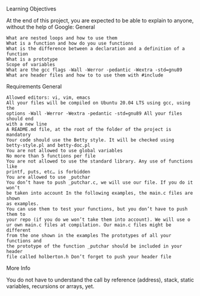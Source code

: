 Learning Objectives

At the end of this project, you are expected to be able to explain to anyone,
without the help of Google: General

    What are nested loops and how to use them
    What is a function and how do you use functions
    What is the difference between a declaration and a definition of a function
    What is a prototype
    Scope of variables
    What are the gcc flags -Wall -Werror -pedantic -Wextra -std=gnu89
    What are header files and how to to use them with #include

Requirements
General

    Allowed editors: vi, vim, emacs
    All your files will be compiled on Ubuntu 20.04 LTS using gcc, using the
    options -Wall -Werror -Wextra -pedantic -std=gnu89 All your files should end
    with a new line
    A README.md file, at the root of the folder of the project is mandatory
    Your code should use the Betty style. It will be checked using
    betty-style.pl and betty-doc.pl
    You are not allowed to use global variables
    No more than 5 functions per file
    You are not allowed to use the standard library. Any use of functions like
    printf, puts, etc… is forbidden
    You are allowed to use _putchar
    You don’t have to push _putchar.c, we will use our file. If you do it won’t
    be taken into account In the following examples, the main.c files are shown
    as examples.
    You	can use them to test your functions, but you don’t have to push them to
    your repo (if you do we won’t take them into account). We will use o
    ur own main.c files at compilation. Our main.c files might be different
    from the one shown in the examples The prototypes of all your functions and
    the prototype of the function _putchar should be included in your header
    file called holberton.h Don’t forget to push your header file

More Info

You do not have to understand the call by reference (address), stack, static
variables, recursions or arrays, yet.